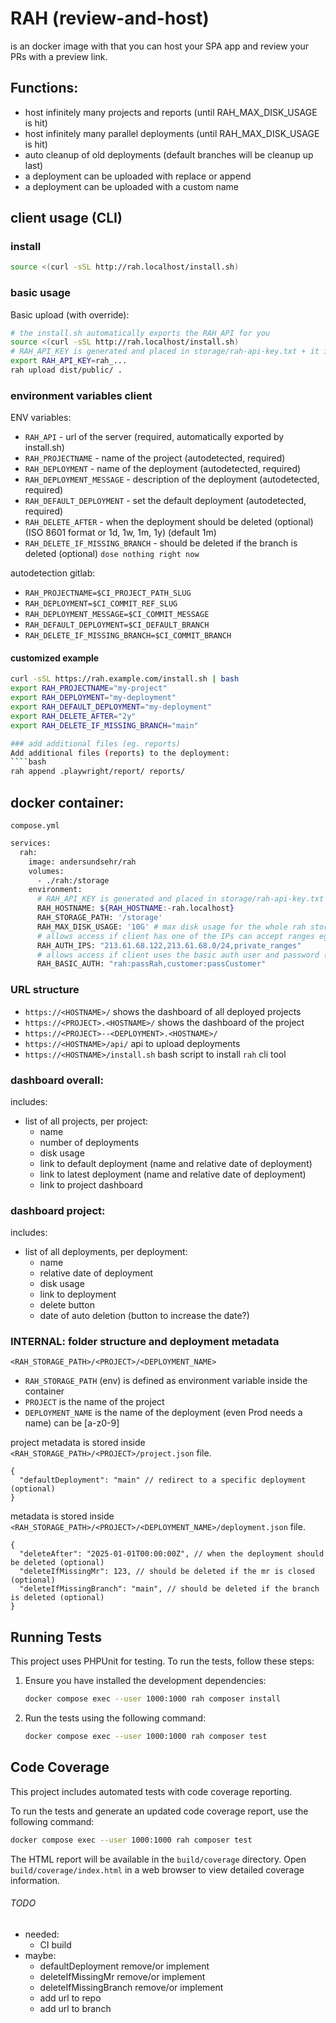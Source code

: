 # RAH (review-and-host)

is an docker image with that you can host your SPA app and review your PRs with a preview link.

## Functions:

- host infinitely many projects and reports (until RAH_MAX_DISK_USAGE is hit)
- host infinitely many parallel deployments (until RAH_MAX_DISK_USAGE is hit)
- auto cleanup of old deployments (default branches will be cleanup up last)
- a deployment can be uploaded with replace or append
- a deployment can be uploaded with a custom name

## client usage (CLI)

### install

````bash
source <(curl -sSL http://rah.localhost/install.sh)
````

### basic usage
Basic upload (with override):
````bash
# the install.sh automatically exports the RAH_API for you
source <(curl -sSL http://rah.localhost/install.sh)
# RAH_API_KEY is generated and placed in storage/rah-api-key.txt + it is printed in the docker log on startup
export RAH_API_KEY=rah_...
rah upload dist/public/ .
````

### environment variables client

ENV variables:
- `RAH_API` - url of the server (required, automatically exported by install.sh)
- `RAH_PROJECTNAME` - name of the project (autodetected, required)
- `RAH_DEPLOYMENT` - name of the deployment (autodetected, required)
- `RAH_DEPLOYMENT_MESSAGE` - description of the deployment (autodetected, required)
- `RAH_DEFAULT_DEPLOYMENT` - set the default deployment (autodetected, required)
- `RAH_DELETE_AFTER` - when the deployment should be deleted (optional) (ISO 8601 format or 1d, 1w, 1m, 1y) (default 1m)
- `RAH_DELETE_IF_MISSING_BRANCH` - should be deleted if the branch is deleted (optional) `dose nothing right now`

autodetection gitlab:
- `RAH_PROJECTNAME=$CI_PROJECT_PATH_SLUG`
- `RAH_DEPLOYMENT=$CI_COMMIT_REF_SLUG`
- `RAH_DEPLOYMENT_MESSAGE=$CI_COMMIT_MESSAGE`
- `RAH_DEFAULT_DEPLOYMENT=$CI_DEFAULT_BRANCH`
- `RAH_DELETE_IF_MISSING_BRANCH=$CI_COMMIT_BRANCH`

#### customized example

````bash
curl -sSL https://rah.example.com/install.sh | bash
export RAH_PROJECTNAME="my-project"
export RAH_DEPLOYMENT="my-deployment"
export RAH_DEFAULT_DEPLOYMENT="my-deployment"
export RAH_DELETE_AFTER="2y"
export RAH_DELETE_IF_MISSING_BRANCH="main"

### add additional files (eg. reports)
Add additional files (reports) to the deployment: 
````bash
rah append .playwright/report/ reports/
````

## docker container:

`compose.yml`
````bash
services:
  rah:
    image: andersundsehr/rah
    volumes:
      - ./rah:/storage
    environment:
      # RAH_API_KEY is generated and placed in storage/rah-api-key.txt + it is printed in the docker log on startup
      RAH_HOSTNAME: ${RAH_HOSTNAME:-rah.localhost}
      RAH_STORAGE_PATH: '/storage'
      RAH_MAX_DISK_USAGE: '10G' # max disk usage for the whole rah storage (will auto delete old deployments) (K M G T P E supported)
      # allows access if client has one of the IPs can accept ranges eg: 127.0.0.0/8 or special private_ranges (shortcut for private IP address ranges of your proxy)
      RAH_AUTH_IPS: "213.61.68.122,213.61.68.0/24,private_ranges"
      # allows access if client uses the basic auth user and password (multiple users can be separated with a comma)
      RAH_BASIC_AUTH: "rah:passRah,customer:passCustomer"
````

### URL structure

- `https://<HOSTNAME>/` shows the dashboard of all deployed projects
- `https://<PROJECT>.<HOSTNAME>/` shows the dashboard of the project
- `https://<PROJECT>--<DEPLOYMENT>.<HOSTNAME>/`
- `https://<HOSTNAME>/api/` api to upload deployments
- `https://<HOSTNAME>/install.sh` bash script to install `rah` cli tool

### dashboard overall:

includes:
- list of all projects, per project:
  - name
  - number of deployments
  - disk usage
  - link to default deployment (name and relative date of deployment)
  - link to latest deployment (name and relative date of deployment)
  - link to project dashboard

### dashboard project:
includes:
- list of all deployments, per deployment:
  - name
  - relative date of deployment
  - disk usage
  - link to deployment
  - delete button
  - date of auto deletion (button to increase the date?)


### INTERNAL: folder structure and deployment metadata

`<RAH_STORAGE_PATH>/<PROJECT>/<DEPLOYMENT_NAME>`
- `RAH_STORAGE_PATH` (env) is defined as environment variable inside the container
- `PROJECT` is the name of the project
- `DEPLOYMENT_NAME` is the name of the deployment (even Prod needs a name) can be [a-z0-9]

project metadata is stored inside `<RAH_STORAGE_PATH>/<PROJECT>/project.json` file.

````json5
{
  "defaultDeployment": "main" // redirect to a specific deployment (optional)
}
````

metadata is stored inside `<RAH_STORAGE_PATH>/<PROJECT>/<DEPLOYMENT_NAME>/deployment.json` file.
````json5
{
  "deleteAfter": "2025-01-01T00:00:00Z", // when the deployment should be deleted (optional)
  "deleteIfMissingMr": 123, // should be deleted if the mr is closed (optional)
  "deleteIfMissingBranch": "main", // should be deleted if the branch is deleted (optional)
}
````

## Running Tests

This project uses PHPUnit for testing. To run the tests, follow these steps:

1. Ensure you have installed the development dependencies:
   ````bash
   docker compose exec --user 1000:1000 rah composer install
   ````

2. Run the tests using the following command:
   ````bash
   docker compose exec --user 1000:1000 rah composer test
   ````

## Code Coverage

This project includes automated tests with code coverage reporting. 

To run the tests and generate an updated code coverage report, use the following command:

```bash
docker compose exec --user 1000:1000 rah composer test
```

The HTML report will be available in the `build/coverage` directory. Open `build/coverage/index.html` in a web browser to view detailed coverage information.


###### TODO

- needed:
  - CI build
- maybe:
  - defaultDeployment remove/or implement
  - deleteIfMissingMr remove/or implement
  - deleteIfMissingBranch remove/or implement
  - add url to repo
  - add url to branch
